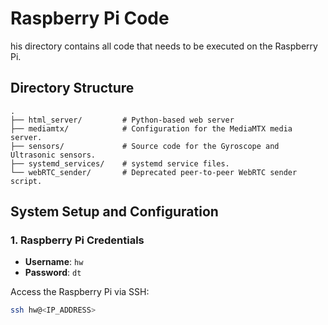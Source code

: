 # Raspberry Pi Code

his directory contains all code that needs to be executed on the Raspberry Pi.

## Directory Structure

```
.
├── html_server/         # Python-based web server
├── mediamtx/            # Configuration for the MediaMTX media server.
├── sensors/             # Source code for the Gyroscope and Ultrasonic sensors.
├── systemd_services/    # systemd service files.
└── webRTC_sender/       # Deprecated peer-to-peer WebRTC sender script.
```

## System Setup and Configuration

### 1. Raspberry Pi Credentials

- **Username**: `hw`
- **Password**: `dt`

Access the Raspberry Pi via SSH:
```bash
ssh hw@<IP_ADDRESS>
```
